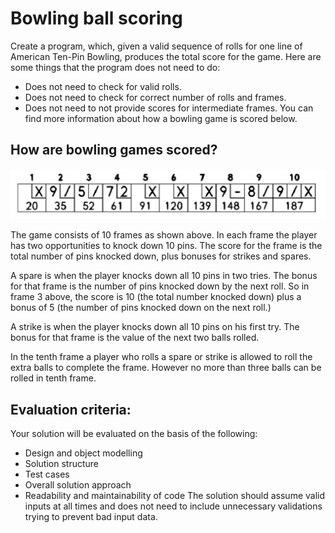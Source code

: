 # Bowling ball scoring
Create a program, which, given a valid sequence of rolls for one line of American Ten-Pin Bowling, produces
the total score for the game. Here are some things that the program does not need to do:
* Does not need to check for valid rolls.
* Does not need to check for correct number of rolls and frames.
* Does not need to not provide scores for intermediate frames.
You can find more information about how a bowling game is scored below.

## How are bowling games scored?

![Bowling Score Chart](https://github.com/dashavanthk/my-data-lake/blob/master/BowlingGameScoreCard.jpg)

The game consists of 10 frames as shown above. In each frame the player has two opportunities to knock
down 10 pins. The score for the frame is the total number of pins knocked down, plus bonuses for strikes and
spares.

A spare is when the player knocks down all 10 pins in two tries. The bonus for that frame is the number of pins
knocked down by the next roll. So in frame 3 above, the score is 10 (the total number knocked down) plus a
bonus of 5 (the number of pins knocked down on the next roll.)

A strike is when the player knocks down all 10 pins on his first try. The bonus for that frame is the value of the
next two balls rolled.

In the tenth frame a player who rolls a spare or strike is allowed to roll the extra balls to complete the frame.
However no more than three balls can be rolled in tenth frame.

## Evaluation criteria:
Your solution will be evaluated on the basis of the following:
* Design and object modelling
* Solution structure
* Test cases
* Overall solution approach
* Readability and maintainability of code
The solution should assume valid inputs at all times and does not need to include unnecessary validations
trying to prevent bad input data.
